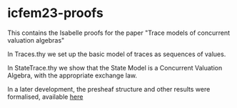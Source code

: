 # icfem23-proofs

This contains the Isabelle proofs for the paper "Trace models of concurrent valuation algebras"

In Traces.thy we set up the basic model of traces as sequences of values.

In StateTrace.thy we show that the State Model is a Concurrent Valuation Algebra, with the appropriate exchange law.

In a later development, the presheaf structure and other results were formalised, available [here](https://github.com/nasosev/cva)
